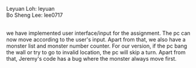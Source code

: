 Leyuan Loh:  leyuan <br />
Bo Sheng Lee: lee0717 <br /> <br />

we have implemented user interface/input for the assignment. The pc can now move according to the user's input. Apart from that, we also have a monster list and monster number counter. For our version, if the pc bang the wall or try to go to invalid location, the pc will skip a turn. Apart from that, Jeremy's code has a bug where the monster always move first. 